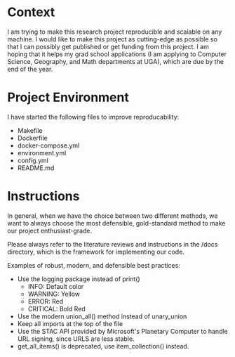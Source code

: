 # Context
I am trying to make this research project reproducible and scalable on any machine. I would like to make this project as cutting-edge as possible so that I can possibly get published or get funding from this project. I am hoping that it helps my grad school applications (I am applying to Computer Science, Geography, and Math departments at UGA), which are due by the end of the year.

# Project Environment
I have started the following files to improve reproducability:
- Makefile
- Dockerfile
- docker-compose.yml
- environment.yml
- config.yml
- README.md

# Instructions
In general, when we have the choice between two different methods, we want to always choose the most defensible, gold-standard method to make our project enthusiast-grade.

Please always refer to the literature reviews and instructions  in the /docs directory, which is the framework for implementing our code.

Examples of robust, modern, and defensible best practices:
- Use the logging package instead of print()
  - INFO: Default color
  - WARNING: Yellow
  - ERROR: Red
  - CRITICAL: Bold Red
- Use the modern union_all() method instead of unary_union
- Keep all imports at the top of the file
- Use the STAC API provided by Microsoft's Planetary Computer to handle URL signing, since URLS are less stable.
- get_all_items() is deprecated, use item_collection() instead.
